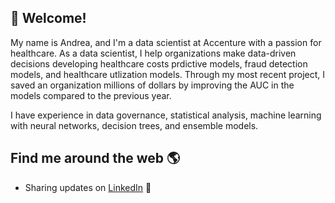 ## 👋 Welcome!

My name is Andrea, and I'm a data scientist at Accenture with a passion for healthcare. As a data scientist, I help organizations make data-driven decisions developing healthcare costs prdictive models, fraud detection models, and healthcare utlization models. Through my most recent project, I saved an organization millions of dollars by improving the AUC in the models compared to the previous year. 

I have experience in data governance, statistical analysis, machine learning with neural networks, decision trees, and ensemble models. 

## Find me around the web 🌎
- Sharing updates on <a href="[https://www.linkedin.com/in/andreahobby/](https://www.linkedin.com/in/andreahobby/)">LinkedIn</a> 💼

